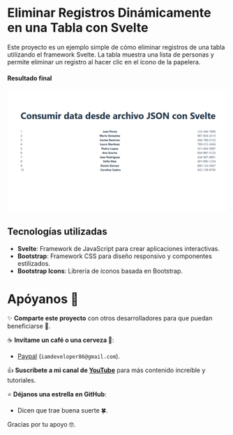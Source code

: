 # Eliminar Registros Dinámicamente en una Tabla con Svelte

Este proyecto es un ejemplo simple de cómo eliminar registros de una tabla utilizando el framework Svelte. La tabla muestra una lista de personas y permite eliminar un registro al hacer clic en el ícono de la papelera.

#### Resultado final
![](https://raw.githubusercontent.com/urian121/imagenes-proyectos-github/refs/heads/master/consumir-data-desde-archivo-JSON-con-Svelte.png)


## Tecnologías utilizadas

- **Svelte**: Framework de JavaScript para crear aplicaciones interactivas.
- **Bootstrap**: Framework CSS para diseño responsivo y componentes estilizados.
- **Bootstrap Icons**: Librería de íconos basada en Bootstrap.


# Apóyanos 🙌

✨ **Comparte este proyecto** con otros desarrolladores para que puedan beneficiarse 📢.

☕ **Invítame un café o una cerveza 🍺**:
   - [Paypal](https://www.paypal.me/iamdeveloper86) (`iamdeveloper86@gmail.com`).

👍 **Suscríbete a mi canal de [YouTube](https://www.youtube.com/WebDeveloperUrianViera?sub_confirmation=1)** para más contenido increíble y tutoriales.

⭐ **Déjanos una estrella en GitHub**:
   - Dicen que trae buena suerte 🍀.

Gracias por tu apoyo 🤓.